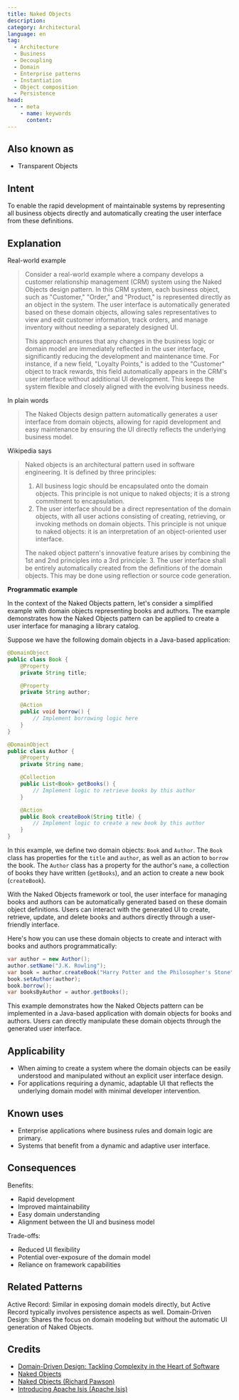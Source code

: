 ```yaml
---
title: Naked Objects
description:
category: Architectural
language: en
tag:
  - Architecture
  - Business
  - Decoupling
  - Domain
  - Enterprise patterns
  - Instantiation
  - Object composition
  - Persistence
head:
  - - meta
    - name: keywords
      content:
---
```


## Also known as

* Transparent Objects

## Intent

To enable the rapid development of maintainable systems by representing all business objects directly and automatically creating the user interface from these definitions.

## Explanation

Real-world example

> Consider a real-world example where a company develops a customer relationship management (CRM) system using the Naked Objects design pattern. In this CRM system, each business object, such as "Customer," "Order," and "Product," is represented directly as an object in the system. The user interface is automatically generated based on these domain objects, allowing sales representatives to view and edit customer information, track orders, and manage inventory without needing a separately designed UI.
>
> This approach ensures that any changes in the business logic or domain model are immediately reflected in the user interface, significantly reducing the development and maintenance time. For instance, if a new field, "Loyalty Points," is added to the "Customer" object to track rewards, this field automatically appears in the CRM's user interface without additional UI development. This keeps the system flexible and closely aligned with the evolving business needs.

In plain words

> The Naked Objects design pattern automatically generates a user interface from domain objects, allowing for rapid development and easy maintenance by ensuring the UI directly reflects the underlying business model.

Wikipedia says

> Naked objects is an architectural pattern used in software engineering. It is defined by three principles:
>
> 1. All business logic should be encapsulated onto the domain objects. This principle is not unique to naked objects; it is a strong commitment to encapsulation.
> 2. The user interface should be a direct representation of the domain objects, with all user actions consisting of creating, retrieving, or invoking methods on domain objects. This principle is not unique to naked objects: it is an interpretation of an object-oriented user interface.
>
> The naked object pattern's innovative feature arises by combining the 1st and 2nd principles into a 3rd principle: 3. The user interface shall be entirely automatically created from the definitions of the domain objects. This may be done using reflection or source code generation.

**Programmatic example**

In the context of the Naked Objects pattern, let's consider a simplified example with domain objects representing books and authors. The example demonstrates how the Naked Objects pattern can be applied to create a user interface for managing a library catalog.

Suppose we have the following domain objects in a Java-based application:

````java
@DomainObject
public class Book {
    @Property
    private String title;

    @Property
    private String author;

    @Action
    public void borrow() {
        // Implement borrowing logic here
    }
}

@DomainObject
public class Author {
    @Property
    private String name;

    @Collection
    public List<Book> getBooks() {
        // Implement logic to retrieve books by this author
    }

    @Action
    public Book createBook(String title) {
        // Implement logic to create a new book by this author
    }
}
````

In this example, we define two domain objects: `Book` and `Author`. The `Book` class has properties for the `title` and `author`, as well as an action to `borrow` the book. The `Author` class has a property for the author's `name`, a collection of books they have written (`getBooks`), and an action to create a new book (`createBook`).

With the Naked Objects framework or tool, the user interface for managing books and authors can be automatically generated based on these domain object definitions. Users can interact with the generated UI to create, retrieve, update, and delete books and authors directly through a user-friendly interface.

Here's how you can use these domain objects to create and interact with books and authors programmatically:

```java
var author = new Author();
author.setName("J.K. Rowling");
var book = author.createBook("Harry Potter and the Philosopher's Stone");
book.setAuthor(author);
book.borrow();
var booksByAuthor = author.getBooks();
```

This example demonstrates how the Naked Objects pattern can be implemented in a Java-based application with domain objects for books and authors. Users can directly manipulate these domain objects through the generated user interface.

## Applicability

* When aiming to create a system where the domain objects can be easily understood and manipulated without an explicit user interface design.
* For applications requiring a dynamic, adaptable UI that reflects the underlying domain model with minimal developer intervention.

## Known uses

* Enterprise applications where business rules and domain logic are primary.
* Systems that benefit from a dynamic and adaptive user interface.

## Consequences

Benefits: 

* Rapid development
* Improved maintainability
* Easy domain understanding
* Alignment between the UI and business model

Trade-offs: 

* Reduced UI flexibility
* Potential over-exposure of the domain model
* Reliance on framework capabilities

## Related Patterns

Active Record: Similar in exposing domain models directly, but Active Record typically involves persistence aspects as well.
Domain-Driven Design: Shares the focus on domain modeling but without the automatic UI generation of Naked Objects.

## Credits

* [Domain-Driven Design: Tackling Complexity in the Heart of Software](https://amzn.to/3wlDrze)
* [Naked Objects](https://amzn.to/3yhrfQr)
* [Naked Objects (Richard Pawson)](http://downloads.nakedobjects.net/resources/Pawson%20thesis.pdf)
* [Introducing Apache Isis (Apache Isis)](https://isis.apache.org/versions/1.16.0/pages/downloadable-presentations/resources/downloadable-presentations/IntroducingApacheIsis-notes.pdf)
